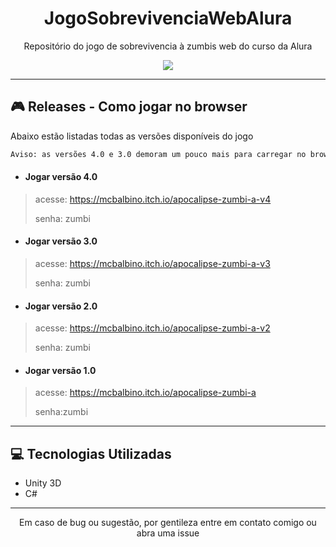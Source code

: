 <h1 align="center">JogoSobrevivenciaWebAlura</h1>
<p align="center">Repositório do jogo de sobrevivencia à zumbis web do curso da Alura</p>

<p align="center">
<img src="https://img.shields.io/badge/STATUS-FINALIZADO-blue?style=for-the-badge"/>
</p>

---
## :video_game: Releases - Como jogar no browser
Abaixo estão listadas todas as versões disponíveis do jogo
```diff
Aviso: as versões 4.0 e 3.0 demoram um pouco mais para carregar no browser porém continuam funcionais
```

- <h4>Jogar versão 4.0</h4>
>acesse: https://mcbalbino.itch.io/apocalipse-zumbi-a-v4
><p>senha: zumbi</p>

- <h4>Jogar versão 3.0</h4>
>acesse: https://mcbalbino.itch.io/apocalipse-zumbi-a-v3
><p>senha: zumbi</p>

- <h4>Jogar versão 2.0</h4>
>acesse: https://mcbalbino.itch.io/apocalipse-zumbi-a-v2
><p>senha: zumbi</p>

- <h4>Jogar versão 1.0</h4>
>acesse: https://mcbalbino.itch.io/apocalipse-zumbi-a
><p>senha:zumbi</p>

---
## :computer: Tecnologias Utilizadas
- Unity 3D
- C#
---
<p align="center">Em caso de bug ou sugestão, por gentileza entre em contato comigo ou abra uma issue</p>
